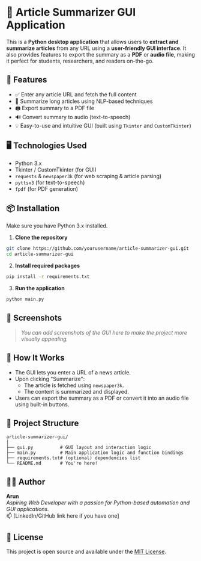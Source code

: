 
# 📰 Article Summarizer GUI Application

This is a **Python desktop application** that allows users to **extract and summarize articles** from any URL using a **user-friendly GUI interface**. It also provides features to export the summary as a **PDF** or **audio file**, making it perfect for students, researchers, and readers on-the-go.

## 🚀 Features

- ✅ Enter any article URL and fetch the full content
- 🧠 Summarize long articles using NLP-based techniques
- 🖨️ Export summary to a PDF file
- 🔊 Convert summary to audio (text-to-speech)
- 💡 Easy-to-use and intuitive GUI (built using `Tkinter` and `CustomTkinter`)

## 🖥️ Technologies Used

- Python 3.x
- Tkinter / CustomTkinter (for GUI)
- `requests` & `newspaper3k` (for web scraping & article parsing)
- `pyttsx3` (for text-to-speech)
- `fpdf` (for PDF generation)

## 📦 Installation

Make sure you have Python 3.x installed.

1. **Clone the repository**

```bash
git clone https://github.com/yourusername/article-summarizer-gui.git
cd article-summarizer-gui
```

2. **Install required packages**

```bash
pip install -r requirements.txt
```

3. **Run the application**

```bash
python main.py
```

## 📸 Screenshots

> *You can add screenshots of the GUI here to make the project more visually appealing.*

## 📝 How It Works

- The GUI lets you enter a URL of a news article.
- Upon clicking "Summarize":
  - The article is fetched using `newspaper3k`.
  - The content is summarized and displayed.
- Users can export the summary as a PDF or convert it into an audio file using built-in buttons.

## 📁 Project Structure

```
article-summarizer-gui/
│
├── gui.py          # GUI layout and interaction logic
├── main.py         # Main application logic and function bindings
├── requirements.txt# (optional) dependencies list
└── README.md       # You're here!
```

## 🧑‍💻 Author

**Arun**  
*Aspiring Web Developer with a passion for Python-based automation and GUI applications.*  
📫 [LinkedIn/GitHub link here if you have one]

## 📜 License

This project is open source and available under the [MIT License](LICENSE).
